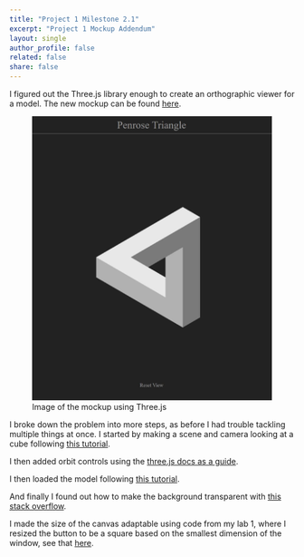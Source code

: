 ```yaml
---
title: "Project 1 Milestone 2.1"
excerpt: "Project 1 Mockup Addendum"
layout: single
author_profile: false
related: false
share: false
---
```


I figured out the Three.js library enough to create an orthographic viewer for a model. The new mockup can be found [here](https://creative.colorado.edu/~myco6347/fwd/Projects/Project1m2_1/).

<figure class="align-center">
	<a href="/assets/images/atls5630/project1m2_1.jpg"><img src="/assets/images/atls5630/project1m2_1.jpg"></a>
  <figcaption>Image of the mockup using Three.js</figcaption>
</figure>

I broke down the problem into more steps, as before I had trouble tackling multiple things at once. I started by making a scene and camera looking at a cube following [this tutorial](https://www.freecodecamp.org/news/render-3d-objects-in-browser-drawing-a-box-with-threejs/).

I then added orbit controls using the [three.js docs as a guide](https://threejs.org/docs/#examples/en/controls/OrbitControls).

I then loaded the model following [this tutorial](https://discoverthreejs.com/book/first-steps/load-models/).

And finally I found out how to make the background transparent with [this stack overflow](https://stackoverflow.com/questions/20495302/transparent-background-with-three-js).

I made the size of the canvas adaptable using code from my lab 1, where I resized the button to be a square based on the smallest dimension of the window, see that [here](../2021-09-06-lab-1/).
